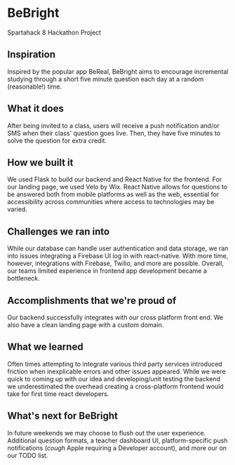 # BeBright
Spartahack 8 Hackathon Project

## Inspiration
Inspired by the popular app BeReal, BeBright aims to encourage incremental studying through a short five minute question each day at a random (reasonable!) time. 

## What it does
After being invited to a class, users will receive a push notification and/or SMS when their class' question goes live. Then, they have five minutes to solve the question for extra credit. 

## How we built it
We used Flask to build our backend and React Native for the frontend. For our landing page, we used Velo by Wix. React Native allows for questions to be answered both from mobile platforms as well as the web, essential for accessibility across communities where access to technologies may be varied. 

## Challenges we ran into
While our database can handle user authentication and data storage, we ran into issues integrating a Firebase UI log in with react-native. With more time, however, integrations with Firebase, Twilio, and more are possible. Overall, our teams limited experience in frontend app development became a bottleneck.

## Accomplishments that we're proud of
Our backend successfully integrates with our cross platform front end. We also have a clean landing page with a custom domain.

## What we learned
Often times attempting to integrate various third party services introduced friction when inexplicable errors and other issues appeared. While we were quick to coming up with our idea and developing/unit testing the backend we underestimated the overhead creating a cross-platform frontend would take for first time react developers.

## What's next for BeBright
In future weekends we may choose to flush out the user experience. Additional question formats, a teacher dashboard UI, platform-specific push notifications (*cough* Apple requiring a Developer account), and more our on our TODO list. 
